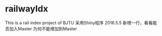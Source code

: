 # railwayIdx
This is a rail index project of BJTU
采用Shiny程序
2016.5.5
新增一行，看看能否加入Master
为何不能增加到Master
